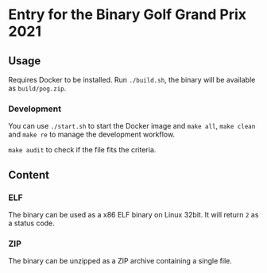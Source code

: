 # Entry for the Binary Golf Grand Prix 2021

## Usage

Requires Docker to be installed. Run `./build.sh`, the binary will be available as `build/pog.zip`.

### Development

You can use `./start.sh` to start the Docker image and `make all`, `make clean` and `make re` to manage the development workflow.

`make audit` to check if the file fits the criteria.

## Content

### ELF

The binary can be used as a x86 ELF binary on Linux 32bit.
It will return `2` as a status code.

### ZIP

The binary can be unzipped as a ZIP archive containing a single file.
